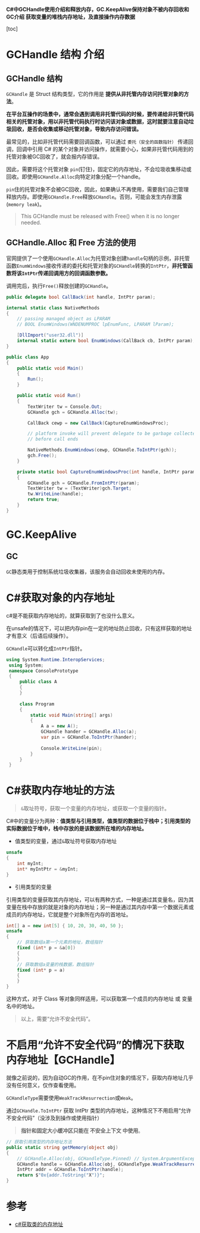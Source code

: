 **C#中GCHandle使用介绍和释放内存，GC.KeepAlive保持对象不被内存回收和GC介绍 获取变量的堆栈内存地址，及直接操作内存数据**

[toc]

# GCHandle 结构 介绍

## GCHandle 结构

`GCHandle` 是 Struct 结构类型，它的作用是 **提供从非托管内存访问托管对象的方法**。

**在平台互操作的场景中，通常会遇到调用非托管代码的时候，要传递给非托管代码相关的托管对象，用以非托管代码执行时访问该对象或数据，这时就要注意自动垃圾回收，是否会收集或移动托管对象，导致内存访问错误。**

最常见的，比如非托管代码需要回调函数，可以通过 `委托（安全的函数指针）` 传递回调，回调中引用 C# 的某个对象并访问操作，就需要小心，如果非托管代码用到的托管对象被GC回收了，就会报内存错误。

因此，需要将这个托管对象 `pin`(钉住)，固定它的内存地址，不会垃圾收集移动或回收。即使用`GCHandle.Alloc`向特定对象分配一个handle。

`pin`住的托管对象不会被GC回收，因此，如果确认不再使用，需要我们自己管理释放内存。即使用`GCHandle.Free`释放`GCHandle`。否则，可能会发生内存泄露(`memory leak`)。

> This GCHandle must be released with Free() when it is no longer needed.

## GCHandle.Alloc 和 Free 方法的使用

官网提供了一个使用`GCHandle.Alloc`为托管对象创建`handle`句柄的示例，非托管函数`EnumWindows`接收传递的委托和托管对象的`GCHandle`转换的`IntPtr`，**非托管函数将该`IntPtr`传递回调用方的回调函数参数。**

调用完后，执行`Free()`释放创建的`GCHandle`。

```C#
public delegate bool CallBack(int handle, IntPtr param);

internal static class NativeMethods
{
    // passing managed object as LPARAM
    // BOOL EnumWindows(WNDENUMPROC lpEnumFunc, LPARAM lParam);

    [DllImport("user32.dll")]
    internal static extern bool EnumWindows(CallBack cb, IntPtr param);
}

public class App
{
    public static void Main()
    {
        Run();
    }

    public static void Run()
    {
        TextWriter tw = Console.Out;
        GCHandle gch = GCHandle.Alloc(tw);

        CallBack cewp = new CallBack(CaptureEnumWindowsProc);

        // platform invoke will prevent delegate to be garbage collected
        // before call ends

        NativeMethods.EnumWindows(cewp, GCHandle.ToIntPtr(gch));
        gch.Free();
    }

    private static bool CaptureEnumWindowsProc(int handle, IntPtr param)
    {
        GCHandle gch = GCHandle.FromIntPtr(param);
        TextWriter tw = (TextWriter)gch.Target;
        tw.WriteLine(handle);
        return true;
    }
}
```

# GC.KeepAlive 

## GC

`GC`静态类用于控制系统垃圾收集器，该服务会自动回收未使用的内存。




# C#获取对象的内存地址

c#是不能获取内存地址的，就算获取到了也没什么意义。

在unsafe的情况下，可以把内存pin在一定的地址防止回收，只有这样获取的地址才有意义（后语后续操作）。

`GCHandle`可以转化成`IntPtr`指针。

```C#
using System.Runtime.InteropServices;
 using System;
 namespace ConsolePrototype
 {
     public class A
     {
     }
 
     class Program
     {
         static void Main(string[] args)
         { 
             A a = new A();
             GCHandle hander = GCHandle.Alloc(a);
             var pin = GCHandle.ToIntPtr(hander);
 
             Console.WriteLine(pin);
         }
     }
 }
```

# C#获取内存地址的方法

> `&`取址符号，获取一个变量的内存地址，或获取一个变量的指针。

C#中的变量分为两种：**值类型与引用类型，值类型的数据位于栈中；引用类型的实际数据位于堆中，栈中存放的是该数据所在堆的内存地址。**

- 值类型的变量，通过`&`取址符号获取内存地址

```C#
unsafe
{
    int myInt;
    int* myIntPtr = &myInt;
}
```

- 引用类型的变量

引用类型的变量获取其内存地址，可以有两种方式，一种是通过其变量名，因为其变量在栈中存放的就是对象的内存地址；另一种是通过其内存中第一个数据元素或成员的内存地址，它就是整个对象所在内存的首地址。

```C#
int[] a = new int[5] { 10, 20, 30, 40, 50 };
unsafe
{
    // 获取数组a第一个元素的地址，数组指针
    fixed (int* p = &a[0])
    {
    }
    // 获取数组a变量的栈数据，数组指针
    fixed (int* p = a)
    {
    }
}
```

这种方式，对于 Class 等对象同样适用，可以获取第一个成员的内存地址 或 变量名中的地址。

> 以上，需要“允许不安全代码”。

# 不启用“允许不安全代码”的情况下获取内存地址【GCHandle】

就像之前说的，因为自动GC的作用，在不pin住对象的情况下，获取内存地址几乎没有任何意义，仅作查看使用。

`GCHandleType`需要使用`WeakTrackResurrection`或`Weak`。

通过`GCHandle.ToIntPtr` 获取 IntPtr 类型的内存地址，这种情况下不用启用“允许不安全代码”（没涉及到操作或使用指针）

> **指针和固定大小缓冲区只能在 不安全上下文 中使用**。

```C#
// 获取引用类型的内存地址方法
public static string getMemory(object obj)
{
    // GCHandle.Alloc(obj, GCHandleType.Pinned) // System.ArgumentException:“Object 包含非基元或非直接复制到本机结构中的数据。”
    GCHandle handle = GCHandle.Alloc(obj, GCHandleType.WeakTrackResurrection);
    IntPtr addr = GCHandle.ToIntPtr(handle);
    return $"0x{addr.ToString("X")}";
}
```


# 参考

- [c#获取类的内存地址](https://q.cnblogs.com/q/42721/)